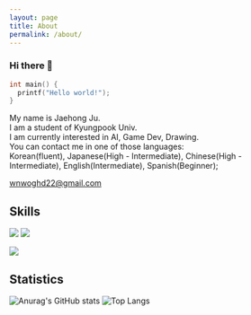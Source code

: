 ```yaml
---
layout: page
title: About
permalink: /about/
---
```


### Hi there 👋

<!--
**wnwoghd22/wnwoghd22** is a ✨ _special_ ✨ repository because its `README.md` (this file) appears on your GitHub profile.

Here are some ideas to get you started:

- 🔭 I’m currently working on ...
- 🌱 I’m currently learning ...
- 👯 I’m looking to collaborate on ...
- 🤔 I’m looking for help with ...
- 💬 Ask me about ...
- 📫 How to reach me: ...
- 😄 Pronouns: ...
- ⚡ Fun fact: ...

badge
<img src="https://img.shields.io/badge/<LABEL>-<MESSAGE>-<COLOR>"/>
-->
```C
int main() {
  printf("Hello world!");
}
```

My name is Jaehong Ju.  
I am a student of Kyungpook Univ.  
I am currently interested in AI, Game Dev, Drawing.  
You can contact me in one of those languages:  
Korean(fluent), Japanese(High - Intermediate), Chinese(High - Intermediate), English(Intermediate), Spanish(Beginner);  
  
wnwoghd22@gmail.com

## Skills
<p>
  <img src="https://img.shields.io/badge/C++-orange?logo=C%2B%2B"/>
  <img src="https://img.shields.io/badge/C%23-orange?logo=C Sharp"/>
</p>
<p>
  <img src="https://img.shields.io/badge/Unity-lightgrey?logo=Unity"/>
</p>

## Statistics

![Anurag's GitHub stats](https://github-readme-stats.vercel.app/api?username=wnwoghd22&show_icons=true&theme=github_dark)
![Top Langs](https://github-readme-stats.vercel.app/api/top-langs/?username=wnwoghd22&layout=compact&theme=github_dark)

<!--
This is the base Jekyll theme. You can find out more info about customizing your Jekyll theme, as well as basic Jekyll usage documentation at [jekyllrb.com](https://jekyllrb.com/)

You can find the source code for Minima at GitHub:
[jekyll][jekyll-organization] /
[minima](https://github.com/jekyll/minima)

You can find the source code for Jekyll at GitHub:
[jekyll][jekyll-organization] /
[jekyll](https://github.com/jekyll/jekyll)


[jekyll-organization]: https://github.com/jekyll
-->